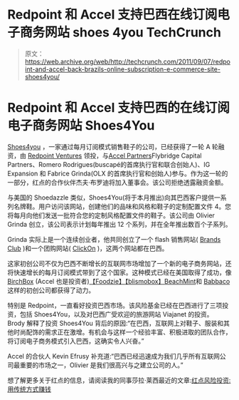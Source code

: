# Redpoint 和 Accel 支持巴西在线订阅电子商务网站 shoes 4you TechCrunch

> 原文：<https://web.archive.org/web/http://techcrunch.com/2011/09/07/redpoint-and-accel-back-brazils-online-subscription-e-commerce-site-shoes4you/>

# Redpoint 和 Accel 支持巴西的在线订阅电子商务网站 Shoes4You

[Shoes4you](https://web.archive.org/web/20230204221059/http://shoes4you.com.br/) ，一家通过每月订阅模式销售鞋子的公司，已经获得了一轮 A 轮融资，由 [Redpoint Ventures](https://web.archive.org/web/20230204221059/http://www.redpoint.com/) 领投，与[Accel Partners](https://web.archive.org/web/20230204221059/http://www.accel.com/)Flybridge Capital Partners、Romero Rodrigues(buscapé的首席执行官和联合创始人)、IG Expansion 和 Fabrice Grinda(OLX 的首席执行官和创始人)参与。作为这一轮的一部分，红点的合作伙伴杰夫·布罗迪将加入董事会。该公司拒绝透露融资金额。

与美国的 Shoedazzle 类似，Shoes4You(将于本月推出)向其巴西客户提供一系列名牌鞋。用户访问该网站，创建他们的品味和风格和鞋子的定制配置文件 4。您将每月向他们发送一批符合您的定制风格配置文件的鞋子。该公司由 Olivier Grinda 创立，该公司表示计划每年推出 12 个系列，并在全年推出数百个子系列。

Grinda 实际上是一个连续创业者，他共同创立了一个 flash 销售网站( [Brands Club](https://web.archive.org/web/20230204221059/http://www.crunchbase.com/company/brandsclub) )和一个团购网站( [ClickOn](https://web.archive.org/web/20230204221059/http://www.clickon.com.br/clickon-client-http-deal/) )，这两个网站都在巴西。

这家初创公司不仅为巴西不断增长的互联网市场增加了一个新的电子商务网站，还将快速增长的每月订阅模式带到了这个国家。这种模式已经在美国取得了成功，像 [BirchBox](https://web.archive.org/web/20230204221059/https://techcrunch.com/2011/08/17/accel-leads-10-5m-round-in-cosmetics-discovery-platform-birchbox/) (Accel 也是投资者)[【Foodzie】](https://web.archive.org/web/20230204221059/http://www.crunchbase.com/company/foodzie)[【blismobox】](https://web.archive.org/web/20230204221059/https://techcrunch.com/2011/08/02/blissmobox-wants-to-help-consumers-discover-organic-and-eco-friendly-products/)[BeachMint](https://web.archive.org/web/20230204221059/https://techcrunch.com/2011/06/17/beachmint-raises-23-5m-at-a-rumored-150m-valuation/)和 [Babbaco](https://web.archive.org/web/20230204221059/https://techcrunch.com/2011/08/01/kids-educational-products-retailer-babbaco-raises-1-2m-from-lightbank-and-sv-angel/) 这样的初创公司都获得了动力。

特别是 Redpoint，一直看好投资巴西市场。该风险基金已经在巴西进行了三项投资，包括 Shoes4You，以及对巴西广受欢迎的旅游网站 Viajanet 的投资。 Brody 解释了投资 Shoes4You 背后的原因:“在巴西，互联网上对鞋子、服装和其他时尚配饰的需求正在激增。有机会与这样一个经验丰富、积极进取的团队合作，将订阅电子商务模式引入巴西，这确实令人兴奋。”

Accel 的合伙人 Kevin Efrusy 补充道:“巴西已经迅速成为我们几乎所有互联网公司最重要的市场之一，Olivier 是我们很高兴与之建立公司的人。”

想了解更多关于红点的信息，请阅读我的同事莎拉·莱西最近的文章:[红点风险投资:用传统方式赚钱](https://web.archive.org/web/20230204221059/https://techcrunch.com/2011/07/17/redpoint-ventures-making-money-the-old-fashioned-way/)